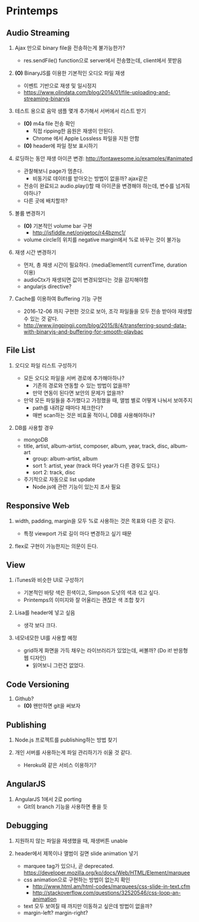 # Printemps

## Audio Streaming
1. Ajax 만으로 binary file을 전송하는게 불가능한가?
	- res.sendFile() function으로 server에서 전송했는데, client에서 못받음

1. **(O)** BinaryJS를 이용한 기본적인 오디오 파일 재생
	- 이벤트 기반으로 재생 및 일시정지
	- <https://www.olindata.com/blog/2014/01/file-uploading-and-streaming-binaryjs>

1. 테스트 용으로 음악 샘플 몇개 추가해서 서버에서 리스트 받기
	- **(O)** m4a file 전송 확인
		- 직접 ripping한 음원은 재생이 안된다.
		- Chrome 에서 Apple Lossless 파일을 지원 안함
	- **(O)** header에 파일 정보 표시하기

1. 로딩하는 동안 재생 아이콘 변경: <http://fontawesome.io/examples/#animated>
	- 관찰해보니 page가 멈춘다.
		- 비동기로 데이터를 받아오는 방법이 없을까? ajax같은
	- 전송이 완료되고 audio.play()할 때 아이콘을 변경해야 하는데, 변수를 넘겨줘야하나?
	- 다른 곳에 배치할까?

1. 볼륨 변경하기
	- **(O)** 기본적인 volume bar 구현
		- <http://jsfiddle.net/onigetoc/r44bzmc1/>
	- volume circle의 위치를 negative margin에서 %로 바꾸는 것이 불가능

1. 재생 시간 변경하기
	- 먼저, 총 재생 시간이 필요하다. (mediaElement의 currentTime, duration 이용)
	- audioCtx가 재생되면 값이 변경되었다는 것을 감지해야함
	- angularjs directive?

1. Cache를 이용하여 Buffering 기능 구현
	- 2016-12-06 까지 구현한 것으로 보아, 조각 파일들을 모두 전송 받아야 재생할 수 있는 것 같다.
	- <http://www.jingpingji.com/blog/2015/8/4/transferring-sound-data-with-binaryjs-and-buffering-for-smooth-playbac>


## File List
1. 오디오 파일 리스트 구성하기
	- 모든 오디오 파일을 서버 경로에 추가해아하나?
		- 기존의 경로와 연동할 수 있는 방법이 없을까?
		- 만약 연동이 된다면 보안의 문제가 없을까?
	- 만약 모든 파일들을 추가했다고 가정했을 때, 앨범 별로 어떻게 나눠서 보여주지
		- path를 내려갈 때마다 체크한다?
		- 매번 scan하는 것은 비효울 적이니, DB를 사용해야하나?
		
1. DB를 사용할 경우
	- mongoDB
	- title, artist, album-artist, composer, album, year, track, disc, album-art
		- group: album-artist, album
		- sort 1: artist, year (track 마다 year가 다른 경우도 있다.)
		- sort 2: track, disc
	- 주기적으로 자동으로 list update
		- Node.js에 관련 기능이 있는지 조사 필요


## Responsive Web
1. width, padding, margin을 모두 %로 사용하는 것은 목표와 다른 것 같다.
	- 특정 viewport 가로 길이 마다 변경하고 싶기 때문
	
1. flex로 구현이 가능한지는 의문이 든다.


## View
1. iTunes와 비슷한 UI로 구성하기
	- 기본적인 바탕 색은 흰색이고, Simpson 도넛의 색과 섞고 싶다.
	- Printemps의 이미지와 잘 어울리는 괜찮은 색 조합 찾기

1. Lisa를 header에 넣고 싶음
	- 생각 보다 크다.
	
1. 네모네모한 UI를 사용할 예정
	- grid하게 화면을 가득 채우는 라이브러리가 있었는데, 써볼까? \(Do it! 반응형 웹 디자인\)
		- 읽어보니 그런건 없었다.


## Code Versioning
1. Github?
	- **(O)** 왠만하면 git을 써보자


## Publishing
1. Node.js 프로젝트를 publishing하는 방법 찾기

1. 개인 서버를 사용하는게 파일 관리하기가 쉬울 것 같다.
	- Heroku와 같은 서비스 이용하기?


## AngularJS
1. AngularJS 1에서 2로 porting
	- Git의 branch 기능을 사용하면 좋을 듯


## Debugging
1. 지원하지 않는 파일을 재생했을 때, 재생버튼 unable

1. header에서 제목이나 앨범이 길면 slide animation 넣기
	- marquee tag가 있으나, 곧 deprecated. <https://developer.mozilla.org/ko/docs/Web/HTML/Element/marquee>
	- css animation으로 구현하는 방법이 없는지 확인 
		- <http://www.html.am/html-codes/marquees/css-slide-in-text.cfm>
		- <http://stackoverflow.com/questions/32520546/css-loop-an-animation>
	- text 모두 보여질 때 까지만 이동하고 싶은데 방법이 없을까?
	- margin-left? margin-right?

